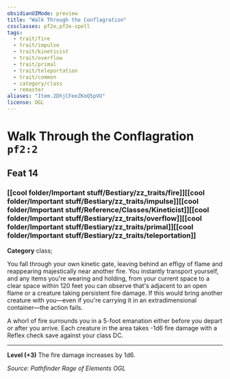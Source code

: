 ```yaml
---
obsidianUIMode: preview
title: "Walk Through the Conflagration"
cssclasses: pf2e,pf2e-spell
tags:
  - trait/fire
  - trait/impulse
  - trait/kineticist
  - trait/overflow
  - trait/primal
  - trait/teleportation
  - trait/common
  - category/class
  - remaster
aliases: "Item.2DhjCFeeZKoQ5pVU"
license: OGL
---
```

# Walk Through the Conflagration `pf2:2`
## Feat 14
### [[cool folder/Important stuff/Bestiary/zz_traits/fire]][[cool folder/Important stuff/Bestiary/zz_traits/impulse]][[cool folder/Important stuff/Reference/Classes/Kineticist]][[cool folder/Important stuff/Bestiary/zz_traits/overflow]][[cool folder/Important stuff/Bestiary/zz_traits/primal]][[cool folder/Important stuff/Bestiary/zz_traits/teleportation]]

**Category** class; 




You fall through your own kinetic gate, leaving behind an effigy of flame and reappearing majestically near another fire. You instantly transport yourself, and any items you're wearing and holding, from your current space to a clear space within 120 feet you can observe that's adjacent to an open flame or a creature taking persistent fire damage. If this would bring another creature with you—even if you're carrying it in an extradimensional container—the action fails.

A whorl of fire surrounds you in a 5-foot emanation either before you depart or after you arrive. Each creature in the area takes -1d6 fire damage with a Reflex check save against your class DC.

* * *

**Level (+3)** The fire damage increases by 1d6.

*Source: Pathfinder Rage of Elements*
*OGL*